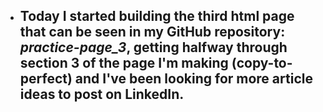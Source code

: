 - ## Today I started building the third html page that can be seen in my GitHub repository: **_practice-page_3_**, getting halfway through section 3 of the page I'm making (copy-to-perfect) and I've been looking for more article ideas to post on LinkedIn.